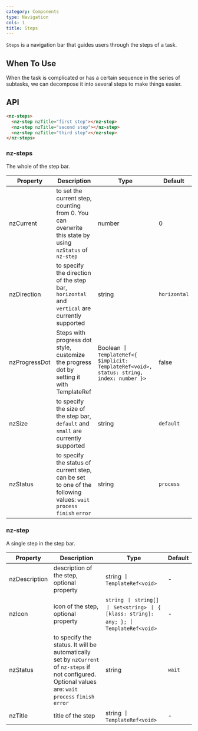 ```yaml
---
category: Components
type: Navigation
cols: 1
title: Steps
---
```


`Steps` is a navigation bar that guides users through the steps of a task.

## When To Use

When the task is complicated or has a certain sequence in the series of subtasks, we can decompose it into several steps to make things easier.

## API

```html
<nz-steps>
  <nz-step nzTitle="first step"></nz-step>
  <nz-step nzTitle="second step"></nz-step>
  <nz-step nzTitle="third step"></nz-step>
</nz-steps>
```

### nz-steps

The whole of the step bar.

| Property | Description | Type | Default |
| -------- | ----------- | ---- | ------- |
| nzCurrent | to set the current step, counting from 0. You can overwrite this state by using `nzStatus` of `nz-step` | number | 0 |
| nzDirection | to specify the direction of the step bar, `horizontal` and `vertical` are currently supported | string | `horizontal` |
| nzProgressDot | Steps with progress dot style, customize the progress dot by setting it with TemplateRef | Boolean 丨 `TemplateRef<{ $implicit: TemplateRef<void>, status: string, index: number }>` | false |
| nzSize | to specify the size of the step bar, `default` and `small` are currently supported | string | `default` |
| nzStatus | to specify the status of current step, can be set to one of the following values: `wait` `process` `finish` `error` | string | `process` |

### nz-step

A single step in the step bar.

| Property | Description | Type | Default |
| -------- | ----------- | ---- | ------- |
| nzDescription | description of the step, optional property | string 丨 `TemplateRef<void>` | - |
| nzIcon | icon of the step, optional property | `string 丨 string[] 丨 Set<string> 丨 { [klass: string]: any; };` 丨 `TemplateRef<void>` | - |
| nzStatus | to specify the status. It will be automatically set by `nzCurrent` of `nz-steps` if not configured. Optional values are: `wait` `process` `finish` `error` | string | `wait` |
| nzTitle | title of the step | string 丨 `TemplateRef<void>` | - |
